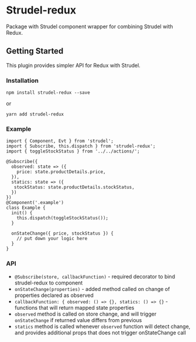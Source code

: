 # Strudel-redux

Package with Strudel component wrapper for combining Strudel with Redux.

## Getting Started

This plugin provides simpler API for Redux with Strudel.

### Installation

```
npm install strudel-redux --save
```
or
```
yarn add strudel-redux
```

### Example

```
import { Component, Evt } from 'strudel';
import { Subscribe, this.dispatch } from 'strudel-redux';
import { toggleStockStatus } from '../../actions/';

@Subscribe({
  observed: state => ({ 
    price: state.productDetails.price,
  }),
  statics: state => ({
   stockStatus: state.productDetails.stockStatus,
  })
})
@Component('.example')
class Example {
  init() {
    this.dispatch(toggleStockStatus());
  }

  onStateChange({ price, stockStatus }) {
    // put down your logic here
  }
}
```

### API

* `@Subscribe(store, callbackFunction)` - required decorator to bind strudel-redux to component
* `onStateChange(properties)` - added method called on change of properties declared as observed
* `callbackFunction: { observed: () => {}, statics: () => {}` - functions that will return mapped state properties
* `observed` method is called on store change, and will trigger `onStateChange` if returned value differs from previous
* `statics` method is called whenever `observed` function will detect change, and provides additional props that does not trigger onStateChange call
